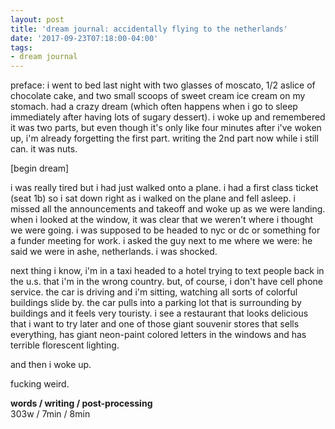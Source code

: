 ```yaml
---
layout: post
title: 'dream journal: accidentally flying to the netherlands'
date: '2017-09-23T07:18:00-04:00'
tags:
- dream journal
--- 
```


preface: i went to bed last night with two glasses of moscato, 1/2 aslice of chocolate cake, and two small scoops of sweet cream ice cream on my stomach. had a crazy dream (which often happens when i go to sleep immediately after having lots of sugary dessert). i woke up and remembered it was two parts, but even though it's only like four minutes after i've woken up, i'm already forgetting the first part. writing the 2nd part now while i still can. it was nuts. 

[begin dream]

i was really tired but i had just walked onto a plane. i had a first class ticket (seat 1b) so i sat down right as i walked on the plane and fell asleep. i missed all the announcements and takeoff and woke up as we were landing. when i looked at the window, it was clear that we weren't where i thought we were going. i was supposed to be headed to nyc or dc or something for a funder meeting for work. i asked the guy next to me where we were: he said we were in ashe, netherlands. i was shocked. 

next thing i know, i'm in a taxi headed to a hotel trying to text people back in the u.s. that i'm in the wrong country. but, of course, i don't have cell phone service. the car is driving and i'm sitting, watching all sorts of colorful buildings slide by. the car pulls into a parking lot that is surrounding by buildings and it feels very touristy. i see a restaurant that looks delicious that i want to try later and one of those giant souvenir stores that sells everything, has giant neon-paint colored letters in the windows and has terrible florescent lighting. 

and then i woke up. 

fucking weird. 

<!-- hyperlink bank -->

**words / writing / post-processing**  
303w / 7min / 8min